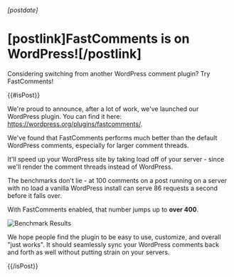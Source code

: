 ###### [postdate]
# [postlink]FastComments is on WordPress![/postlink]

Considering switching from another WordPress comment plugin? Try FastComments!

{{#isPost}}

We're proud to announce, after a lot of work, we've launched our WordPress plugin. You can find it here:
<a href="https://wordpress.org/plugins/fastcomments/" target="_blank">https://wordpress.org/plugins/fastcomments/</a>.

We've found that FastComments performs much better than the default WordPress comments, especially for larger comment threads.

It'll speed up your WordPress site by taking load off of your server - since we'll render the comment threads instead of WordPress.

The benchmarks don't lie - at 100 comments on a post running on a server with no load a vanilla WordPress install can serve 86 requests a second before it falls over.

With FastComments enabled, that number jumps up to **over 400**.

<img 
    data-src="images/fc-wordpress-stats.png"
    alt="Benchmark Results"
    title="Benchmark Results"
    class='lozad' />

We hope people find the plugin to be easy to use, customize, and overall "just works". It should seamlessly sync your WordPress comments back and forth as well without putting strain on your servers.

{{/isPost}}
